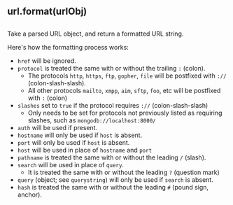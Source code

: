 ## url.format(urlObj)

## 

Take a parsed URL object, and return a formatted URL string.

Here's how the formatting process works:

* `href` will be ignored.
* `protocol` is treated the same with or without the trailing `:` (colon).
  * The protocols `http`, `https`, `ftp`, `gopher`, `file` will be
postfixed with `://` (colon-slash-slash).
  * All other protocols `mailto`, `xmpp`, `aim`, `sftp`, `foo`, etc will
be postfixed with `:` (colon)
* `slashes` set to `true` if the protocol requires `://` (colon-slash-slash)
  * Only needs to be set for protocols not previously listed as requiring
slashes, such as `mongodb://localhost:8000/`
* `auth` will be used if present.
* `hostname` will only be used if `host` is absent.
* `port` will only be used if `host` is absent.
* `host` will be used in place of `hostname` and `port`
* `pathname` is treated the same with or without the leading `/` (slash).
* `search` will be used in place of `query`.
  * It is treated the same with or without the leading `?` (question mark)
* `query` (object; see `querystring`) will only be used if `search` is absent.
* `hash` is treated the same with or without the leading `#` (pound sign, anchor).
